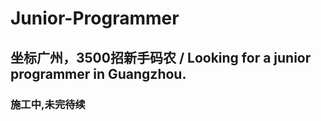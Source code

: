 # Junior-Programmer
## 坐标广州，3500招新手码农 / Looking for a junior programmer in Guangzhou.

### 施工中,未完待续
